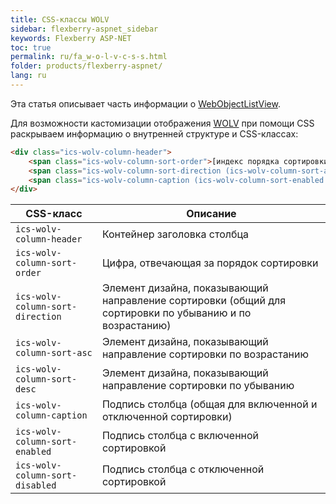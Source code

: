 ```yaml
---
title: CSS-классы WOLV
sidebar: flexberry-aspnet_sidebar
keywords: Flexberry ASP-NET
toc: true
permalink: ru/fa_w-o-l-v-c-s-s.html
folder: products/flexberry-aspnet/
lang: ru
---
```

Эта статья описывает часть информации о [WebObjectListView](fa_web-object-list-view.html).

Для возможности кастомизации отображения [WOLV](fa_web-object-list-view.html) при помощи CSS раскрываем информацию о внутренней структуре и CSS-классах:

```html
<div class="ics-wolv-column-header">
    <span class="ics-wolv-column-sort-order">[индекс порядка сортировки]</span>
    <span class="ics-wolv-column-sort-direction (ics-wolv-column-sort-asc|ics-wolv-column-sort-desc)"></span>
    <span class="ics-wolv-column-caption (ics-wolv-column-sort-enabled|ics-wolv-column-sort-disabled)">[подпись столбца]</span>
</div>
```

| CSS-класс | Описание |
| --------- | -------- |
| `ics-wolv-column-header` | Контейнер заголовка столбца |
| `ics-wolv-column-sort-order` | Цифра, отвечающая за порядок сортировки |
| `ics-wolv-column-sort-direction` | Элемент дизайна, показывающий направление сортировки (общий для сортировки по убыванию и по возрастанию) |
| `ics-wolv-column-sort-asc` | Элемент дизайна, показывающий направление сортировки по возрастанию |
| `ics-wolv-column-sort-desc` | Элемент дизайна, показывающий направление сортировки по убыванию |
| `ics-wolv-column-caption`  | Подпись столбца (общая для включенной и отключенной сортировки) |
| `ics-wolv-column-sort-enabled` | Подпись столбца с включенной сортировкой |
| `ics-wolv-column-sort-disabled` | Подпись столбца с отключенной сортировкой |
